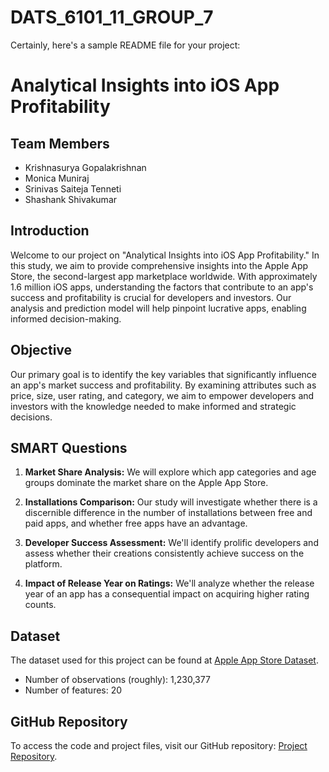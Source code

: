 # DATS_6101_11_GROUP_7
Certainly, here's a sample README file for your project:

# Analytical Insights into iOS App Profitability

## Team Members
- Krishnasurya Gopalakrishnan
- Monica Muniraj
- Srinivas Saiteja Tenneti
- Shashank Shivakumar

## Introduction

Welcome to our project on "Analytical Insights into iOS App Profitability." In this study, we aim to provide comprehensive insights into the Apple App Store, the second-largest app marketplace worldwide. With approximately 1.6 million iOS apps, understanding the factors that contribute to an app's success and profitability is crucial for developers and investors. Our analysis and prediction model will help pinpoint lucrative apps, enabling informed decision-making.

## Objective

Our primary goal is to identify the key variables that significantly influence an app's market success and profitability. By examining attributes such as price, size, user rating, and category, we aim to empower developers and investors with the knowledge needed to make informed and strategic decisions.

## SMART Questions

1. **Market Share Analysis:** We will explore which app categories and age groups dominate the market share on the Apple App Store.

2. **Installations Comparison:** Our study will investigate whether there is a discernible difference in the number of installations between free and paid apps, and whether free apps have an advantage.

3. **Developer Success Assessment:** We'll identify prolific developers and assess whether their creations consistently achieve success on the platform.

4. **Impact of Release Year on Ratings:** We'll analyze whether the release year of an app has a consequential impact on acquiring higher rating counts.

## Dataset

The dataset used for this project can be found at [Apple App Store Dataset](https://www.kaggle.com/datasets/gauthamp10/apple-appstore-apps).

- Number of observations (roughly): 1,230,377
- Number of features: 20

## GitHub Repository

To access the code and project files, visit our GitHub repository: [Project Repository](https://github.com/Srinivas39322/DATS_6101_11_GROUP_7).
